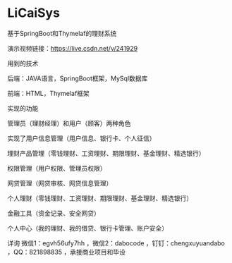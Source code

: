 # LiCaiSys
基于SpringBoot和Thymelaf的理财系统

演示视频链接：https://live.csdn.net/v/241929

用到的技术

后端：JAVA语言，SpringBoot框架，MySql数据库

前端：HTML，Thymelaf框架

实现的功能

管理员（理财经理）和用户（顾客）两种角色

实现了用户信息管理（用户信息、银行卡、个人征信）

理财产品管理（零钱理财、工资理财、期限理财、基金理财、精选银行）

权限管理（用户权限、管理员权限）

网贷管理（网贷审核、网贷信息管理）

个人理财（零钱理财、工资理财、期限理财、基金理财、精选银行）

金融工具（资金记录、安全网贷）

个人中心（我的理财、我的借贷、银行卡管理、账户安全）

详询 微信1：egvh56ufy7hh ，微信2：dabocode ，钉钉：chengxuyuandabo ，QQ：821898835 ，承接商业项目和毕设
